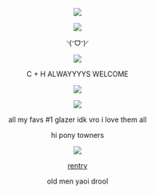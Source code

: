 <p align="center">
  <img src="https://github.com/user-attachments/assets/ac489064-b0c8-400d-b93b-b0325271ff10"/>
</p>

<p align="center">
  <img src="https://github.com/user-attachments/assets/2ecd22af-6a00-48e0-bab3-a4ae7d65a04f"/>
</p>


<p align="center">◝(ᵔᗜᵔ)◜ 

<div align="center">

![](https://komarev.com/ghpvc/?username=absolutelynormalindividual&color=grey) 

</div>

<p align="center"> C + H ALWAYYYYS WELCOME


<p align="center">
  <img src="https://github.com/user-attachments/assets/c5928f43-f08a-42f8-8a4b-f963e2041e2c"/>
</p>

















<p align="center">
  <img src="https://github.com/user-attachments/assets/26736d53-cafb-4bde-9493-29721c30a275"/>
</p>    
                                
<p align="center"> all my favs #1 glazer idk vro  i love them all 





<p align="center">   hi pony towners


<p align="center">
  <img src="https://github.com/user-attachments/assets/e1da36cf-708e-4f0b-a072-be1be106e457"/>
</p>

<p align="center">
<a href="https://rentry.co/deXXXpio" rel="nofollow"> rentry  </a>  

<p align="center">
old men yaoi drool
